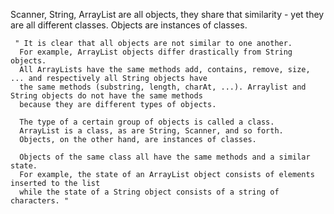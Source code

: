 Scanner, String, ArrayList are all objects, they share that similarity - yet they are all different classes. 
Objects are instances of classes.

     " It is clear that all objects are not similar to one another. 
      For example, ArrayList objects differ drastically from String objects. 
      All ArrayLists have the same methods add, contains, remove, size, ... and respectively all String objects have 
      the same methods (substring, length, charAt, ...). Arraylist and String objects do not have the same methods 
      because they are different types of objects.

      The type of a certain group of objects is called a class. 
      ArrayList is a class, as are String, Scanner, and so forth. 
      Objects, on the other hand, are instances of classes.

      Objects of the same class all have the same methods and a similar state. 
      For example, the state of an ArrayList object consists of elements inserted to the list 
      while the state of a String object consists of a string of characters. "
